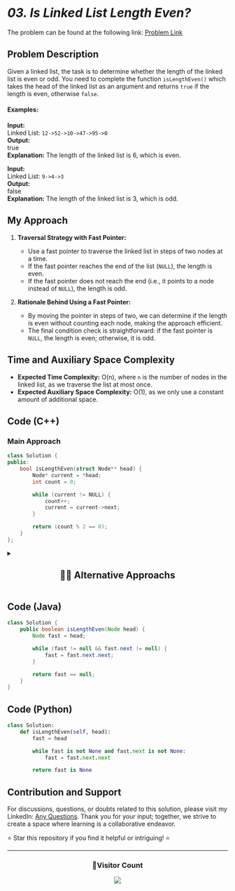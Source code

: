 # _03. Is Linked List Length Even?_

The problem can be found at the following link: [Problem Link](https://www.geeksforgeeks.org/problems/linked-list-length-even-or-odd/1)

## Problem Description

Given a linked list, the task is to determine whether the length of the linked list is even or odd. You need to complete the function `isLengthEven()` which takes the head of the linked list as an argument and returns `true` if the length is even, otherwise `false`.

#### Examples:

**Input:**  
Linked List: `12->52->10->47->95->0`  
**Output:**  
true  
**Explanation:** The length of the linked list is 6, which is even.

**Input:**  
Linked List: `9->4->3`  
**Output:**  
false  
**Explanation:** The length of the linked list is 3, which is odd.

## My Approach

1. **Traversal Strategy with Fast Pointer:**

   - Use a fast pointer to traverse the linked list in steps of two nodes at a time.
   - If the fast pointer reaches the end of the list (`NULL`), the length is even.
   - If the fast pointer does not reach the end (i.e., it points to a node instead of `NULL`), the length is odd.

2. **Rationale Behind Using a Fast Pointer:**
   - By moving the pointer in steps of two, we can determine if the length is even without counting each node, making the approach efficient.
   - The final condition check is straightforward: if the fast pointer is `NULL`, the length is even; otherwise, it is odd.

## Time and Auxiliary Space Complexity

- **Expected Time Complexity:** O(n), where `n` is the number of nodes in the linked list, as we traverse the list at most once.
- **Expected Auxiliary Space Complexity:** O(1), as we only use a constant amount of additional space.

## Code (C++)

### Main Approach

```cpp
class Solution {
public:
    bool isLengthEven(struct Node** head) {
        Node* current = *head;
        int count = 0;

        while (current != NULL) {
            count++;
            current = current->next;
        }

        return (count % 2 == 0);
    }
};
```

<details>
  <summary><h2 align='center'>👨‍💻 Alternative Approachs </h2></summary>

1. **Fast Pointer Technique:**

```cpp
class Solution {
public:
    bool isLengthEven(struct Node** head) {
        Node* fast = *head;

        while (fast != NULL && fast->next != NULL) {
            fast = fast->next->next;
        }

        return (fast == NULL);
    }
};
```

2. **Simplified Fast Pointer Check:**

```cpp
class Solution {
public:
    bool isLengthEven(struct Node** head) {
        struct Node* curr = *head;
        while (curr && curr->next) {
            curr = curr->next->next;
        }
        return (curr == NULL);
    }
};
```

</details>

## Code (Java)

```java
class Solution {
    public boolean isLengthEven(Node head) {
        Node fast = head;

        while (fast != null && fast.next != null) {
            fast = fast.next.next;
        }

        return fast == null;
    }
}
```

## Code (Python)

```python
class Solution:
    def isLengthEven(self, head):
        fast = head

        while fast is not None and fast.next is not None:
            fast = fast.next.next

        return fast is None
```

## Contribution and Support

For discussions, questions, or doubts related to this solution, please visit my LinkedIn: [Any Questions](https://www.linkedin.com/in/patel-hetkumar-sandipbhai-8b110525a/). Thank you for your input; together, we strive to create a space where learning is a collaborative endeavor.

⭐ Star this repository if you find it helpful or intriguing! ⭐

---

<div align="center">
  <h3><b>📍Visitor Count</b></h3>
</div>

<p align="center">   
  <img src="https://profile-counter.glitch.me/Hunterdii/count.svg" />  
</p>
